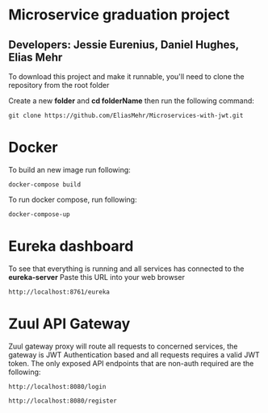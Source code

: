 # Microservice graduation project
## Developers: Jessie Eurenius, Daniel Hughes, Elias Mehr

To download this project and make it runnable, you'll need to clone the repository from the root folder

Create a new **folder** and **cd folderName**
then run the following command:
```
git clone https://github.com/EliasMehr/Microservices-with-jwt.git
```

# Docker
To build an new image run following:
```
docker-compose build
```

To run docker compose, run following:
```
docker-compose-up
```

# Eureka dashboard
To see that everything is running and all services has connected to the **eureka-server**
Paste this URL into your web browser
```
http://localhost:8761/eureka
```

# Zuul API Gateway
Zuul gateway proxy will route all requests to concerned services, the gateway is JWT Authentication based and all requests requires a valid JWT token.
The only exposed API endpoints that are non-auth required are the following:
```
http://localhost:8080/login
```
```
http://localhost:8080/register

```
